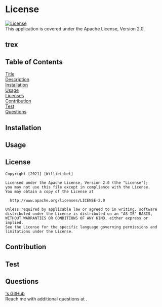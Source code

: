 # License 
  [![License](https://img.shields.io/badge/License-Apache%202.0-blue.svg)](https://opensource.org/licenses/Apache-2.0)<br /> This application is covered under the Apache License, Version 2.0.

##  trex

## Table of Contents
  [Title](#title)  
  [Description](#description)  
  [Installation](#installation)  
  [Usage](#usage)  
  [Licenses](#licenses)  
  [Contribution](#contribution)  
  [Test](#test)  
  [Questions](#questions)

  ## Installation
  
  ## Usage
  

  ## License
    Copyright [2021] [WillieLibet]

    Licensed under the Apache License, Version 2.0 (the "License");
    you may not use this file except in compliance with the License.
    You may obtain a copy of the License at
 
      http://www.apache.org/licenses/LICENSE-2.0
 
    Unless required by applicable law or agreed to in writing, software
    distributed under the License is distributed on an "AS IS" BASIS,
    WITHOUT WARRANTIES OR CONDITIONS OF ANY KIND, either express or implied.
    See the License for the specific language governing permissions and
    limitations under the License.

  ## Contribution
   

  ## Test
  

  ## Questions 
  ['s GitHub](https://github.com/)   
  Reach me with additional questions at .
